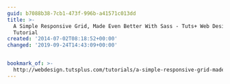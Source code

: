 ```yaml
---
guid: b7088b38-7cb1-473f-996b-a41571c013dd
title: >-
  A Simple Responsive Grid, Made Even Better With Sass - Tuts+ Web Design
  Tutorial
created: '2014-07-02T08:18:52+00:00'
changed: '2019-09-24T14:43:09+00:00'


bookmark_of: >-
  http://webdesign.tutsplus.com/tutorials/a-simple-responsive-grid-made-even-better-with-sass--cms-21540
---
```




